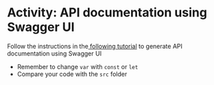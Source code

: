 # Activity: API documentation using Swagger UI

Follow the instructions in the[ following tutorial](https://arif-arrijal.medium.com/express-awesome-api-documentation-using-swagger-6c7674bcd66e) to generate API documentation using Swagger UI

- Remember to change `var` with `const` or `let`
- Compare your code with the `src` folder
